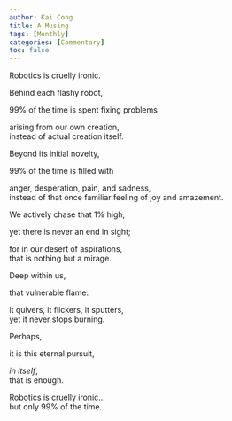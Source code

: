 ```yaml
---
author: Kai Cong
title: A Musing
tags: [Monthly]
categories: [Commentary]
toc: false
---
```


Robotics is cruelly ironic.

<p style="margin-bottom:0;">Behind each flashy robot,</p>
<p style="margin-bottom:0;">99% of the time is spent fixing problems</p>
<p style="margin-bottom:0;">arising from our own creation,</p>
instead of actual creation itself.

<p style="margin-bottom:0;">Beyond its initial novelty,</p>
<p style="margin-bottom:0;">99% of the time is filled with</p>
<p style="margin-bottom:0;">anger, desperation, pain, and sadness,</p>
instead of that once familiar feeling of joy and amazement.

<p style="margin-bottom:0;">We actively chase that 1% high,</p>
<p style="margin-bottom:0;">yet there is never an end in sight;</p>
<p style="margin-bottom:0;">for in our desert of aspirations,</p>
that is nothing but a mirage.

<p style="margin-bottom:0;">Deep within us,</p>
<p style="margin-bottom:0;">that vulnerable flame:</p>
<p style="margin-bottom:0;">it quivers, it flickers, it sputters,</p>
yet it never stops burning.

<p style="margin-bottom:0;">Perhaps,</p>
<p style="margin-bottom:0;">it is this eternal pursuit,</p>
<p style="margin-bottom:0;"><em>in itself</em>,</p>
that is enough.

<p style="margin-bottom:0;">Robotics is cruelly ironic...</p>
but only 99% of the time.
